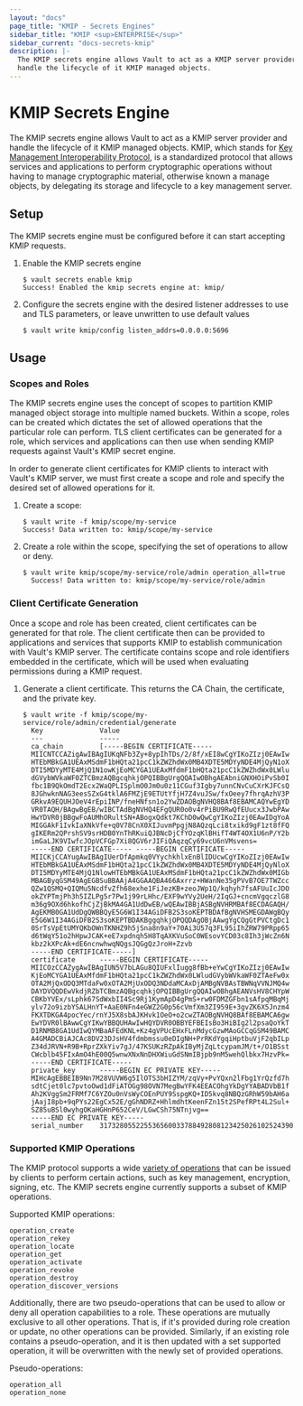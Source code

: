 ```yaml
---
layout: "docs"
page_title: "KMIP - Secrets Engines"
sidebar_title: "KMIP <sup>ENTERPRISE</sup>"
sidebar_current: "docs-secrets-kmip"
description: |-
  The KMIP secrets engine allows Vault to act as a KMIP server provider and
  handle the lifecycle of it KMIP managed objects.
---
```


# KMIP Secrets Engine

The KMIP secrets engine allows Vault to act as a KMIP server provider and handle
the lifecycle of it KMIP managed objects. KMIP, which stands for [Key Management
Interoperability Protocol](#kmip-spec), is a standardized protocol that allows
services and applications to perform cryptographic operations without having to
manage cryptographic material, otherwise known a manage objects, by delegating
its storage and lifecycle to a key management server.

## Setup

The KMIP secrets engine must be configured before it can start accepting KMIP
requests. 

1. Enable the KMIP secrets engine

    ```text
    $ vault secrets enable kmip
    Success! Enabled the kmip secrets engine at: kmip/
    ```
    
1. Configure the secrets engine with the desired listener addresses to use and
TLS parameters, or leave unwritten to use default values

    ```text
    $ vault write kmip/config listen_addrs=0.0.0.0:5696 
    ```

## Usage

### Scopes and Roles

The KMIP secrets engine uses the concept of scopes to partition KMIP managed
object storage into multiple named buckets. Within a scope, roles can be created
which dictates the set of allowed operations that the particular role can perform.
TLS client certificates can be generated for a role, which services and applications
can then use when sending KMIP requests against Vault's KMIP secret engine.

In order to generate client certificates for KMIP clients to interact with Vault's
KMIP server, we must first create a scope and role and specify the desired set of
allowed operations for it.

1. Create a scope:

    ```text
    $ vault write -f kmip/scope/my-service             
    Success! Data written to: kmip/scope/my-service
    ```
    
1. Create a role within the scope, specifying the set of operations to allow or
deny.

    ```text
    $ vault write kmip/scope/my-service/role/admin operation_all=true 
      Success! Data written to: kmip/scope/my-service/role/admin
    ```
    
### Client Certificate Generation

Once a scope and role has been created, client certificates can be generated for
that role. The client certificate then can be provided to applications and
services that supports KMIP to establish communication with Vault's KMIP server.
The certificate contains scope and role identifiers embedded in the certificate,
which will be used when evaluating permissions during a KMIP request.

1. Generate a client certificate. This returns the CA Chain, the certificate,
and the private key.

    ```text
    $ vault write -f kmip/scope/my-service/role/admin/credential/generate
      Key              Value
      ---              -----
      ca_chain         [-----BEGIN CERTIFICATE-----
      MIICNTCCAZigAwIBAgIUKqNFb3Zy+8ypIhTDs/2/8f/xEI8wCgYIKoZIzj0EAwIw
      HTEbMBkGA1UEAxMSdmF1bHQta21pcC1kZWZhdWx0MB4XDTE5MDYyNDE4MjQyN1oX
      DTI5MDYyMTE4MjQ1N1owKjEoMCYGA1UEAxMfdmF1bHQta21pcC1kZWZhdWx0LWlu
      dGVybWVkaWF0ZTCBmzAQBgcqhkjOPQIBBgUrgQQAIwOBhgAEAbniGNXHOiPvSb0I
      fbc1B9QkOmdT2Ecx2WaQPLISplmO0Jm0u0z11CGuf3Igby7unnCNvCuCXrKJFCsQ
      8JGhwknNAG3eesSZxG4tklA6FMZjE9ETUtYfjH7Z4vuJSw/fxOeey7fhrqAzhV3P
      GRkvA9EQUHJOeV4rEpiINP/fneHNfsn1o2YwZDAOBgNVHQ8BAf8EBAMCAQYwEgYD
      VR0TAQH/BAgwBgEB/wIBCTAdBgNVHQ4EFgQUR0o0v4rPiBU9RwQfEUucx3JwbPAw
      HwYDVR0jBBgwFoAUMhORultSN+ABogxQdkt7KChD0wQwCgYIKoZIzj0EAwIDgYoA
      MIGGAkF1IvkIaXNkVfe+q0V78CnX0XIJuvmPpgjN8AQzqLci8txikd9gF1zt8fFQ
      gIKERm2QPrshSV9srHDB0YnThRKuiQJBNcDjCfYOzqKlBHifT4WT4OX1U6nP/Y2b
      imGaLJK9VIwfcJOpVCFGp7Xi8QGV6rJIFiQAqzqCy69vcU6nVMsvens=
      -----END CERTIFICATE----- -----BEGIN CERTIFICATE-----
      MIICKjCCAYugAwIBAgIUerDfApmkq0VYychkhlxEnBlIDUcwCgYIKoZIzj0EAwIw
      HTEbMBkGA1UEAxMSdmF1bHQta21pcC1kZWZhdWx0MB4XDTE5MDYyNDE4MjQyNloX
      DTI5MDYyMTE4MjQ1NlowHTEbMBkGA1UEAxMSdmF1bHQta21pcC1kZWZhdWx0MIGb
      MBAGByqGSM49AgEGBSuBBAAjA4GGAAQBA466Axrrz+HWanNe35gPVvB7OE7TWZcc
      QZw1QSMQ+QIQMu5NcdfvZfh68exhe1FiJezKB+zeoJWp1Q/kqhyh7fsAFUuIcJDO
      okZYPTmjPh3h5IZLPg5r7Pw1j99rLHhc/EXF9wYVy2UeH/2IqGJ+cncmVgqczlG8
      m36g9OXd6hkofhCjZjBkMA4GA1UdDwEB/wQEAwIBBjASBgNVHRMBAf8ECDAGAQH/
      AgEKMB0GA1UdDgQWBBQyE5G6W1I34AGiDFB2S3soKEPTBDAfBgNVHSMEGDAWgBQy
      E5G6W1I34AGiDFB2S3soKEPTBDAKBggqhkjOPQQDAgOBjAAwgYgCQgGtPVCtgDc1
      0SrTsVpEtUMYQKbOWnTKNHZ9h5jSna8n9aY+70Ai3U57q3FL95iIhZRW79PRpp65
      d6tWqY51o2hHpwJCAK+eE7xpdnqh5H8TqAXKVuSoC0WEsovYCD03c8Ih3jWcZn6N
      kbz2kXPcAk+dE6ncnwhwqNQgsJQGgQzJroH+Zzvb
      -----END CERTIFICATE-----]
      certificate      -----BEGIN CERTIFICATE-----
      MIICOzCCAZygAwIBAgIUN5V7bLAGu8QIUFxlIugg8fBb+eYwCgYIKoZIzj0EAwIw
      KjEoMCYGA1UEAxMfdmF1bHQta21pcC1kZWZhdWx0LWludGVybWVkaWF0ZTAeFw0x
      OTA2MjQxODQ3MTdaFw0xOTA2MjUxODQ3NDdaMCAxDjAMBgNVBAsTBWNqVVNJMQ4w
      DAYDVQQDEwVkdjRZbTCBmzAQBgcqhkjOPQIBBgUrgQQAIwOBhgAEANVsHV8CHYpW
      CBKbYVEx/sLphk67SdWxbII4Sc9Rj1KymApD4gPmS+rw0FDMZGFbn1sAfpqMBqMj
      ylv72o9izbYSALHnYT+AaE0NFn4eGWZ2G0p56cVmfXm3ZI959E+3gvZK6X5Jnzm4
      FKXTDKGA4pocYec/rnYJ5X8sbAJKHvk1OeO+o2cwZTAOBgNVHQ8BAf8EBAMCA6gw
      EwYDVR0lBAwwCgYIKwYBBQUHAwIwHQYDVR0OBBYEFBEIsBo3HiBIg2l2psaQoYkT
      D1RNMB8GA1UdIwQYMBaAFEdKNL+Kz4gVPUcEHxFLnMdycGzwMAoGCCqGSM49BAMC
      A4GMADCBiAJCAc8DV23DJsHV4fdmbmssu0eDIgNH+PrRKdYgqiHptbuVjF2qbILp
      Z34dJRVN+R9B+RprZXkYiv7gJ/47KSUKzRZpAkIByMjZqLtcypamJM/t+/O1BSst
      CWcblb45FIxAmO4hE00Q5wnwXNxNnDHXWiuGdSNmIBjpb9nM5wehQlbkx7HzvPk=
      -----END CERTIFICATE-----
      private_key      -----BEGIN EC PRIVATE KEY-----
      MIHcAgEBBEIB9Nn7M28VUVW6g5IlOTS3bHIZYM/zqVy+PvYQxn2lFbg1YrQzfd7h
      sdtCjet0lc7pvtoOwd1dFiATOGg98OVN7MegBwYFK4EEACOhgYkDgYYABADVbB1f
      Ah2KVggSm2FRMf7C6YZOu0nVsWyCOEnPUY9SspgKQ+ID5kvq8NBQzGRhW59bAH6a
      jAajI8pb+9qPYs22EgCx52E/gGhNDRZ+HhlmdhtKeenFZn15t2SPefRPt4L2Sul+
      SZ85uBSl0wyhgOKaHGHnP652CeV/LGwCSh75NTnjvg==
      -----END EC PRIVATE KEY-----
      serial_number    317328055225536560033788492808123425026102524390
    ```

### Supported KMIP Operations

The KMIP protocol supports a wide [variety of operations](#kmip-ops) that can be
issued by clients to perform certain actions, such as key management,
encryption, signing, etc. The KMIP secrets engine currently supports a subset of
KMIP operations.

Supported KMIP operations:

```text
operation_create
operation_rekey
operation_locate
operation_get
operation_activate
operation_revoke
operation_destroy
operation_discover_versions
```

Additionally, there are two pseudo-operations that can be used to allow or deny
all operation capabilities to a role. These operations are mutually exclusive to
all other operations. That is, if it's provided during role creation or update,
no other operations can be provided. Similarly, if an existing role contains a
pseudo-operation, and it is then updated with a set supported operation, it will
be overwritten with the newly set of provided operations.

Pseudo-operations:

```text
operation_all
operation_none
```

[kmip-spec]: http://docs.oasis-open.org/kmip/spec/v1.4/kmip-spec-v1.4.html
[kmip-ops]: http://docs.oasis-open.org/kmip/spec/v1.4/os/kmip-spec-v1.4-os.html#_Toc490660840
